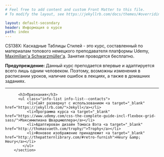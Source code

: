 ```yaml
---
# Feel free to add content and custom Front Matter to this file.
# To modify the layout, see https://jekyllrb.com/docs/themes/#overriding-theme-defaults

layout: default-secondary
header: Информация о курсе
path: index
---
```


 <section class="info info--about">
          <p class="text-primary">
            CS138X: Каскадные Таблицы Стилей - это курс,
            составленный по материалам топового немецкого преподавателя платформы Udemy, <a target="_blank" href="https://www.udemy.com/user/academind/">Maximilian'a Schwarzmüller'a</a>. Занятия проводятся бесплатно. 
          </p>
          <p class="text-primary">
            <strong>
              Предупреждение:
            </strong>
            Данный курс преподается впервые и адаптируется всего лишь одним человеком. Поэтому, возможны изменения в расписании уроков, наличие ошибок в лекциях, а также в домашних заданиях.
          </p>
          <hr/>
          
          <h3>Признания</h3>
          <ul class="info-list info-list--contacts">
              <li>Сайт развернут с использованием <a target="_blank" href="https://jekyllrb.com/">Jekyll</a></li>
              <li>Программа курса <a target="_blank" href="https://www.udemy.com/css-the-complete-guide-incl-flexbox-grid-sass/">Максимилиана Шварцмюллера</a></li>
              <li>Адаптирован дизайн Томаса Вэта <a target="_blank" href="http://thomasvaeth.com/trophy/">Trophy</a></li>
              <li>Фоновое изображение принадлежит <a target="_blank" href="http://thepatternlibrary.com/#retro-furnish">Heury &amp; Heury</a></li>
            </ul>
        </section>